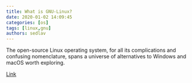 ```yaml
---
title: What is GNU-Linux? 
date: 2020-01-02 14:09:45
categories: [os]
tags: [linux,gnu]
authors: sedlav
---
```


The open-source Linux operating system, for all its complications and confusing nomenclature, spans a universe of alternatives to Windows and macOS worth exploring.

[Link](https://www.pcmag.com/article/372612/what-is-gnu-linux)
